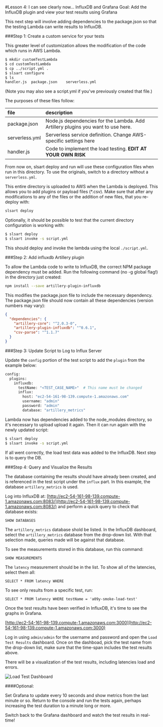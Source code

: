 #Lesson 4: I can see clearly now… InfluxDB and Grafana
Goal: Add the InfluxDB plugin and view your test results using Grafana

This next step will involve adding dependencies to the package.json so that the testing Lambda can write results to InfluxDB.

###Step 1: Create a custom service for your tests

This greater level of customization allows the modification of the code which runs in AWS Lambda.

```sh
$ mkdir customTestLambda
$ cd customTestLambda
$ cp ../script.yml .
$ slsart configure
$ ls
handler.js	package.json    serverless.yml
```

(Note you may also see a script.yml if you've previously created that file.)

The purposes of these files follow:

|file|description|
|:----|:----------|
|package.json|Node.js dependencies for the Lambda.  Add Artillery plugins you want to use here.|
|serverless.yml|Serverless service definition. Change AWS-specific settings here|
|handler.js|Code to implement the load testing. **EDIT AT YOUR OWN RISK**|

From now on, slsart deploy and run will use these configuration files when run in this directory.  To use the originals, switch to a directory without a `serverless.yml`.

This entire directory is uploaded to AWS when the Lambda is deployed. This allows you to add plugins or payload files (*.csv).  Make sure that after any modifications to any of the files or the addition of new files, that you re-deploy with:

```sh
slsart deploy
```

Optionally, it should be possible to test that the current directory configuration is working with:

```sh
$ slsart deploy
$ slsart invoke -s script.yml
```

This should deploy and invoke the lambda using the local `./script.yml`.

###Step 2: Add influxdb Artillery plugin

To allow the Lambda code to write to InfluxDB, the correct NPM package dependency must be added. Run the following command (no -g global flag!) in the directory just created:

```sh
npm install --save artillery-plugin-influxdb
```

This modifies the package.json file to include the necessary dependency. The package.json file should now contain all these dependencies (version numbers may vary):

```JSON
{
  "dependencies": {
    "artillery-core": "^2.0.3-0",
    "artillery-plugin-influxdb": "^0.6.1",
    "csv-parse": "^1.1.7"
  }
}
```

###Step 3: Update Script to Log to Influx Server


Update the `config` portion of the test script to add the `plugin` from the example below:

```sh
config:
  plugins:
    influxdb:
      testName: "<TEST_CASE_NAME>"  # This name must be changed
      influx:
        host: "ec2-54-161-98-139.compute-1.amazonaws.com"
        username: "admin"
        password: "admin"
        database: "artillery_metrics"

```

Lambda now has dependencies added to the node_modules directory, so it's necessary to upload upload it again.
Then it can run again with the newly updated script:

```sh
$ slsart deploy
$ slsart invoke -s script.yml
```

If all went correctly, the load test data was added to the InfluxDB. Next step is to query the DB.

###Step 4: Query and Visualize the Results

The database containing the results should have already been created, and is referenced in the test script under the `influx` part. 
In this example, the database `artillery_metrics` is used.


Log into InfluxDB at: [http://ec2-54-161-98-139.compute-1.amazonaws.com:8083/](http://ec2-54-161-98-139.compute-1.amazonaws.com:8083/) and perform a quick query to check that database exists:

```
SHOW DATABASES
```

The `artillery_metrics` database shold be listed. In the InfluxDB dashboard, select the `artillery_metrics` database from the drop-down list. 
With that selection made, queries made will be against that database.
 
To see the measurements stored in this database, run this command:
  
```
SHOW MEASUREMENTS
```  

The `latency` measurement should be in the list. To show all of the latencies, select them all:

```
SELECT * FROM latency WHERE
```

To see only results from a specific test, run:
 
```
SELECT * FROM latency WHERE testName = 'a09y-smoke-load-test'
```

Once the test results have been verified in InfluxDB, it's time to see the graphs in Grafana.

[http://ec2-54-161-98-139.compute-1.amazonaws.com:3000](http://ec2-54-161-98-139.compute-1.amazonaws.com:3000)

Log in using `admin/admin` for the username and password and open the `Load Test Results` dashboard. 
Once on the dashboad, pick the test name from the drop-down list, make sure that the time-span includes the test results above.
 
There will be a visualization of the test results, including latencies load and errors.

![Load Test Dashboard](https://github.com/Nordstrom/serverless-artillery-workshop/blob/master/Images/grafana-dashboard.jpg)

####Optional:

Set Grafana to update every 10 seconds and show metrics from the last minute or so. Return to the console and run the tests again, 
perhaps increasing the test duration to a minute long or more.

Switch back to the Grafana dashboard and watch the test results in real-time!

